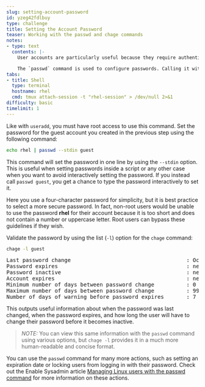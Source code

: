 ```yaml
---
slug: setting-account-password
id: yzeg42fdlbuy
type: challenge
title: Setting the Account Password
teaser: Working with the passwd and chage commands
notes:
- type: text
  contents: |-
    User accounts are particularly useful because they require authentication. Individuals must input a matching username and password to access a user account.

    The `passwd` command is used to configure passwords. Calling it with no arguments will default to changing the password for the account you are logged in as. With root permission, `passwd` can be called with a name of another user account to set their password.
tabs:
- title: Shell
  type: terminal
  hostname: rhel
  cmd: tmux attach-session -t "rhel-session" > /dev/null 2>&1
difficulty: basic
timelimit: 1
---
```

Like with `useradd`, you must have root access to use this command. Set the password for the guest account you created in the previous step using the following command:

```bash
echo rhel | passwd --stdin guest
```

This command will set the password in one line by using the `--stdin` option. This is useful when setting passwords inside a script or any other case when you want to avoid interactively setting the password. If you instead call `passwd guest`, you get a chance to type the password interactively to set it.

Here you use a four-character password for simplicity, but it is best practice to select a more secure password. In fact, non-root users would be unable to use the password __rhel__ for their account because it is too short and does not contain a number or uppercase letter. Root users can bypass these guidelines if they wish.

Validate the password by using the list (`-l`) option for the `chage` command:

```bash
chage -l guest
```

<pre class=file>
Last password change                                    : Oct 21, 2021
Password expires                                        : never
Password inactive                                       : never
Account expires                                         : never
Minimum number of days between password change          : 0
Maximum number of days between password change          : 99999
Number of days of warning before password expires       : 7
</pre>

This outputs useful information about when the password was last changed, when the password expires, and how long the user will have to change their password before it becomes inactive.

>_NOTE:_ You can view this same information with the `passwd` command using various options, but `chage -l` provides it in a much more human-readable and concise format.

You can use the `passwd` command for many more actions, such as setting an expiration date or locking users from logging in with their password. Check out the Enable Sysadmin article [Managing Linux users with the passwd command](https://www.redhat.com/sysadmin/managing-users-passwd) for more information on these actions.
